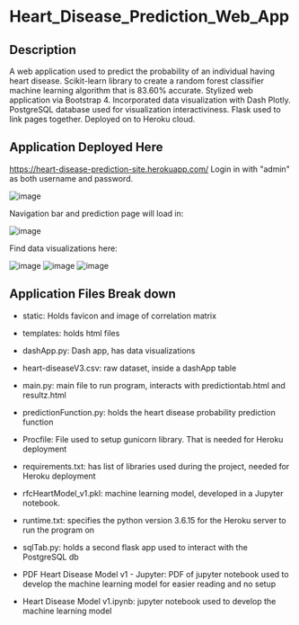 # Heart_Disease_Prediction_Web_App

## Description
A web application used to predict the probability of an individual having heart disease.
Scikit-learn library to create a random forest classifier machine learning algorithm that is 83.60% accurate.
Stylized web application via Bootstrap 4.
Incorporated data visualization with Dash Plotly.
PostgreSQL database used for visualization interactiviness.
Flask used to link pages together.
Deployed on to Heroku cloud.

## Application Deployed Here
https://heart-disease-prediction-site.herokuapp.com/
Login in with "admin" as both username and password.

![image](https://user-images.githubusercontent.com/69401254/155863759-6192daaf-e152-4450-8b2f-bcb574992880.png)

Navigation bar and prediction page will load in:

![image](https://user-images.githubusercontent.com/69401254/155863777-abc56bd3-0acb-42d2-8bf1-e4f43891ffeb.png)

Find data visualizations here:

![image](https://user-images.githubusercontent.com/69401254/155863789-122df56f-a21f-4bff-9883-905f197dd1e8.png)
![image](https://user-images.githubusercontent.com/69401254/166811678-5f33a69a-56bf-49d9-997a-fc91f0278acf.png)
![image](https://user-images.githubusercontent.com/69401254/166811712-440568f2-b684-4086-a849-c1dacf87d5d5.png)


## Application Files Break down
 
* static:
  Holds favicon and image of correlation matrix

* templates:
holds html files

* dashApp.py:
Dash app, has data visualizations

* heart-diseaseV3.csv:
raw dataset, inside a dashApp table

* main.py:
main file to run program, interacts with predictiontab.html and resultz.html

* predictionFunction.py:
holds the heart disease probability prediction function

* Procfile:
File used to setup gunicorn library. That is needed for Heroku deployment

* requirements.txt:
has list of libraries used during the project, needed for Heroku deployment

* rfcHeartModel_v1.pkl:
machine learning model, developed in a Jupyter notebook.

* runtime.txt:
specifies the python version 3.6.15 for the Heroku server to run the program on

* sqlTab.py:
holds a second flask app used to interact with the PostgreSQL db

* PDF Heart Disease Model v1 - Jupyter:
PDF of jupyter notebook used to
develop the machine learning model
for easier reading and no setup

* Heart Disease Model v1.ipynb:
jupyter notebook used to develop
the machine learning model
